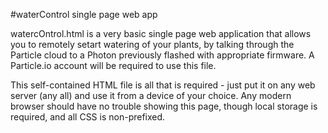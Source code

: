 #waterControl single page web app

watercOntrol.html is a very basic single page web application that allows you to remotely setart watering of your plants, by talking through the Particle cloud to a Photon previously flashed with appropriate firmware. A Particle.io account will be required to use this file.

This self-contained HTML file is all that is required - just put it on any web server (any all) and use it from a device of your choice. Any modern browser should have no trouble showing this page, though local storage is required, and all CSS is non-prefixed.